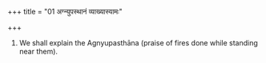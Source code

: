 +++
title = "01 अग्न्युपस्थानं व्याख्यास्यामः"

+++
1. We shall explain the Agnyupasthāna (praise of fires done while standing near them).

